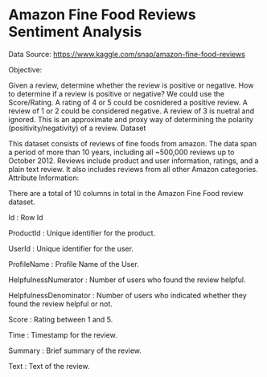 # Amazon Fine Food Reviews Sentiment Analysis


Data Source: https://www.kaggle.com/snap/amazon-fine-food-reviews

Objective:

Given a review, determine whether the review is positive or negative.
How to determine if a review is positive or negative?
We could use the Score/Rating. A rating of 4 or 5 could be cosnidered a positive review. A review of 1 or 2 could be considered negative. A review of 3 is nuetral and ignored. This is an approximate and proxy way of determining the polarity (positivity/negativity) of a review.
Dataset

This dataset consists of reviews of fine foods from amazon. The data span a period of more than 10 years, including all ~500,000 reviews up to October 2012. Reviews include product and user information, ratings, and a plain text review. It also includes reviews from all other Amazon categories.
Attribute Information:

There are a total of 10 columns in total in the Amazon Fine Food review dataset.

Id : Row Id

ProductId : Unique identifier for the product.

UserId : Unique identifier for the user.

ProfileName : Profile Name of the User.

HelpfulnessNumerator : Number of users who found the review helpful.

HelpfulnessDenominator : Number of users who indicated whether they found the review helpful or not.

Score : Rating between 1 and 5.

Time : Timestamp for the review.

Summary : Brief summary of the review.

Text : Text of the review.
